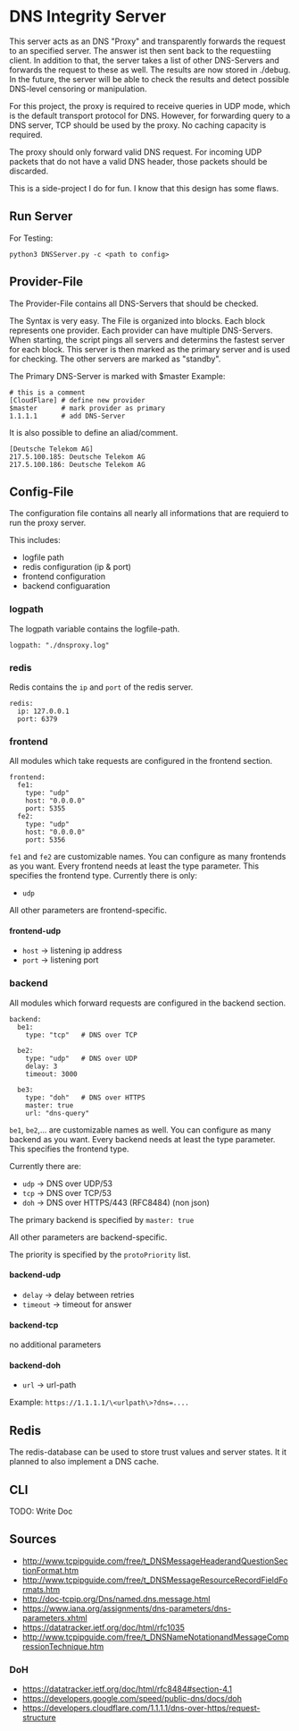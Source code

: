 # DNS Integrity Server 

This server acts as an DNS "Proxy" and transparently forwards the request to an specified server. The answer ist then sent back to the requestiing client.
In addition to that, the server takes a list of other DNS-Servers and forwards the request to these as well. The results are now stored in ./debug.
In the future, the server will be able to check the results and detect possible DNS-level censoring or manipulation.

For this project, the proxy is required to receive queries in UDP mode, which is the default transport protocol for DNS. However, for forwarding query to a DNS server, TCP should be used by the proxy.  No caching capacity is required.  

The proxy should only forward valid DNS request. For incoming UDP packets that do not have a valid DNS header, those packets should be discarded.

This is a side-project I do for fun. I know that this design has some flaws.

## Run Server
For Testing:

    python3 DNSServer.py -c <path to config>


## Provider-File
The Provider-File contains all DNS-Servers that should be checked.

The Syntax is very easy. The File is organized into blocks.
Each block represents one provider. Each provider can have multiple DNS-Servers.
When starting, the script pings all servers and determins the fastest server for each block. This server is then marked as the primary server and is used for checking. The other servers are marked as "standby".

The Primary DNS-Server is marked with $master
Example:

    # this is a comment
    [CloudFlare] # define new provider
    $master      # mark provider as primary
    1.1.1.1      # add DNS-Server

It is also possible to define an aliad/comment.

    [Deutsche Telekom AG]
    217.5.100.185: Deutsche Telekom AG
    217.5.100.186: Deutsche Telekom AG

## Config-File
The configuration file contains all nearly all informations that are requierd to run the proxy server.

This includes:
* logfile path
* redis configuration (ip & port)
* frontend configuration
* backend configuaration

### logpath
The logpath variable contains the logfile-path.

    logpath: "./dnsproxy.log"

### redis
Redis contains the `ip` and `port` of the redis server.

    redis:
      ip: 127.0.0.1
      port: 6379 

### frontend
All modules which take requests are configured in the frontend section.

    frontend:
      fe1:
        type: "udp"
        host: "0.0.0.0"
        port: 5355
      fe2:
        type: "udp"
        host: "0.0.0.0"
        port: 5356

`fe1` and `fe2` are customizable names. You can configure as many frontends as you want.
Every frontend needs at least the type parameter. This specifies the frontend type.
Currently there is only:
* `udp`

All other parameters are frontend-specific.

#### **frontend-udp**
* `host` -> listening ip address
* `port` -> listening port

### backend
All modules which forward requests are configured in the backend section.

    backend:
      be1:
        type: "tcp"   # DNS over TCP

      be2:
        type: "udp"   # DNS over UDP
        delay: 3
        timeout: 3000

      be3:
        type: "doh"   # DNS over HTTPS
        master: true
        url: "dns-query"

`be1`, `be2`,... are customizable names as well. You can configure as many backend as you want.
Every backend needs at least the type parameter. This specifies the frontend type.

Currently there are:
* `udp` -> DNS over UDP/53
* `tcp` -> DNS over TCP/53
* `doh` -> DNS over HTTPS/443 (RFC8484) (non json)

The primary backend is specified by `master: true`

All other parameters are backend-specific.

The priority is specified by the `protoPriority` list.

#### **backend-udp**
* `delay` -> delay between retries
* `timeout` -> timeout for answer

#### **backend-tcp**
no additional parameters

#### **backend-doh**
* `url` -> url-path

Example: `https://1.1.1.1/\<urlpath\>?dns=....`

## Redis
The redis-database can be used to store trust values and server states. It it planned to also implement a DNS cache.

## CLI
TODO: Write Doc

## Sources
* http://www.tcpipguide.com/free/t_DNSMessageHeaderandQuestionSectionFormat.htm
* http://www.tcpipguide.com/free/t_DNSMessageResourceRecordFieldFormats.htm
* http://doc-tcpip.org/Dns/named.dns.message.html
* https://www.iana.org/assignments/dns-parameters/dns-parameters.xhtml
* https://datatracker.ietf.org/doc/html/rfc1035
* http://www.tcpipguide.com/free/t_DNSNameNotationandMessageCompressionTechnique.htm
### DoH
* https://datatracker.ietf.org/doc/html/rfc8484#section-4.1
* https://developers.google.com/speed/public-dns/docs/doh
* https://developers.cloudflare.com/1.1.1.1/dns-over-https/request-structure